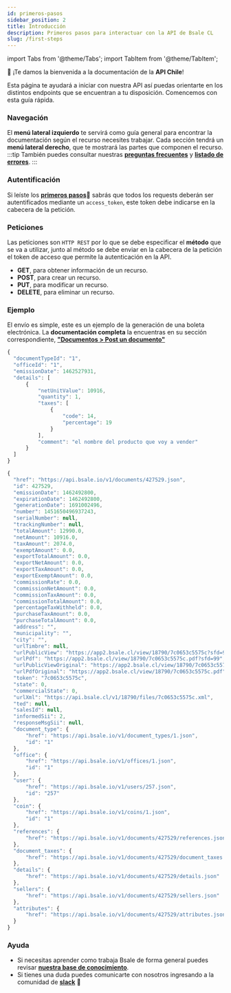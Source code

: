```yaml
---
id: primeros-pasos
sidebar_position: 2
title: Introducción
description: Primeros pasos para interactuar con la API de Bsale CL
slug: /first-steps
---
```

import Tabs from '@theme/Tabs';
import TabItem from '@theme/TabItem';

👋 ¡Te damos la bienvenida a la documentación de la **API Chile**! 


Esta página te ayudará a iniciar con nuestra API así puedas orientarte en los distintos endpoints que se encuentran a tu disposición. Comencemos con esta guía rápida.

### Navegación
El **menú lateral izquierdo** te servirá como guía general para encontrar la documentación según el recurso necesites trabajar. 
Cada sección tendrá un **menú lateral derecho**, que te mostrará las partes que componen el recurso.
:::tip
También puedes consultar nuestras [**preguntas frecuentes**](/faq) y [**listado de errores**](/faq#400).
:::

### Autentificación
Si leíste los [**primeros pasos**](/get-started)📎 sabrás que todos los requests deberán ser autentificados mediante un `access_token`, este token debe indicarse en la cabecera de la petición.

### Peticiones
Las peticiones son `HTTP REST` por lo que se debe especificar el **método** que se va a utilizar, junto al método se debe enviar en la cabecera de la petición el token de acceso que permite la autenticación en la API.
- **GET**, para obtener información de un recurso.
- **POST**, para crear un recurso.
- **PUT**, para modificar un recurso.
- **DELETE**, para eliminar un recurso.

### Ejemplo
El envío es simple, este es un ejemplo de la generación de una boleta electrónica. La **documentación completa** la encuentras en su sección correspondiente, [**"Documentos > Post un documento"**](/CL/documentos)

<Tabs className="unique-tabs">
  <TabItem value="Request">

  ```js
{
    "documentTypeId": "1",
    "officeId": "1",
    "emissionDate": 1462527931,
    "details": [
        {
            "netUnitValue": 10916,
            "quantity": 1,
            "taxes": [
                {
                    "code": 14,
                    "percentage": 19
                }
            ],
            "comment": "el nombre del producto que voy a vender"
        }
    ]
}
```

  </TabItem>
  <TabItem value="Response">

  ```js 
{
    "href": "https://api.bsale.io/v1/documents/427529.json",
    "id": 427529,
    "emissionDate": 1462492800,
    "expirationDate": 1462492800,
    "generationDate": 1691002496,
    "number": 1451650496937243,
    "serialNumber": null,
    "trackingNumber": null,
    "totalAmount": 12990.0,
    "netAmount": 10916.0,
    "taxAmount": 2074.0,
    "exemptAmount": 0.0,
    "exportTotalAmount": 0.0,
    "exportNetAmount": 0.0,
    "exportTaxAmount": 0.0,
    "exportExemptAmount": 0.0,
    "commissionRate": 0.0,
    "commissionNetAmount": 0.0,
    "commissionTaxAmount": 0.0,
    "commissionTotalAmount": 0.0,
    "percentageTaxWithheld": 0.0,
    "purchaseTaxAmount": 0.0,
    "purchaseTotalAmount": 0.0,
    "address": "",
    "municipality": "",
    "city": "",
    "urlTimbre": null,
    "urlPublicView": "https://app2.bsale.cl/view/18790/7c0653c5575c?sfd=99",
    "urlPdf": "https://app2.bsale.cl/view/18790/7c0653c5575c.pdf?sfd=99",
    "urlPublicViewOriginal": "https://app2.bsale.cl/view/18790/7c0653c5575c",
    "urlPdfOriginal": "https://app2.bsale.cl/view/18790/7c0653c5575c.pdf",
    "token": "7c0653c5575c",
    "state": 0,
    "commercialState": 0,
    "urlXml": "https://api.bsale.cl/v1/18790/files/7c0653c5575c.xml",
    "ted": null,
    "salesId": null,
    "informedSii": 2,
    "responseMsgSii": null,
    "document_type": {
        "href": "https://api.bsale.io/v1/document_types/1.json",
        "id": "1"
    },
    "office": {
        "href": "https://api.bsale.io/v1/offices/1.json",
        "id": "1"
    },
    "user": {
        "href": "https://api.bsale.io/v1/users/257.json",
        "id": "257"
    },
    "coin": {
        "href": "https://api.bsale.io/v1/coins/1.json",
        "id": "1"
    },
    "references": {
        "href": "https://api.bsale.io/v1/documents/427529/references.json"
    },
    "document_taxes": {
        "href": "https://api.bsale.io/v1/documents/427529/document_taxes.json"
    },
    "details": {
        "href": "https://api.bsale.io/v1/documents/427529/details.json"
    },
    "sellers": {
        "href": "https://api.bsale.io/v1/documents/427529/sellers.json"
    },
    "attributes": {
        "href": "https://api.bsale.io/v1/documents/427529/attributes.json"
    }
}
```
  
  </TabItem>
</Tabs>


### Ayuda

- Si necesitas aprender como trabaja Bsale de forma general puedes revisar [**nuestra base de conocimiento**](https://ayuda.bsale.app/support/home).
- Si tienes una duda puedes comunicarte con nosotros ingresando a la comunidad de [**slack**](https://bsaledev.slack.com/join/shared_invite/zt-1h1cqt05g-fqnTiREZYN8g47gf~caO5w#/shared-invite/email) 👋
